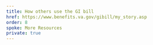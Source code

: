 ```yaml
---
title: How others use the GI bill
href: https://www.benefits.va.gov/gibill/my_story.asp
order: 8
spoke: More Resources
private: true
---
```

